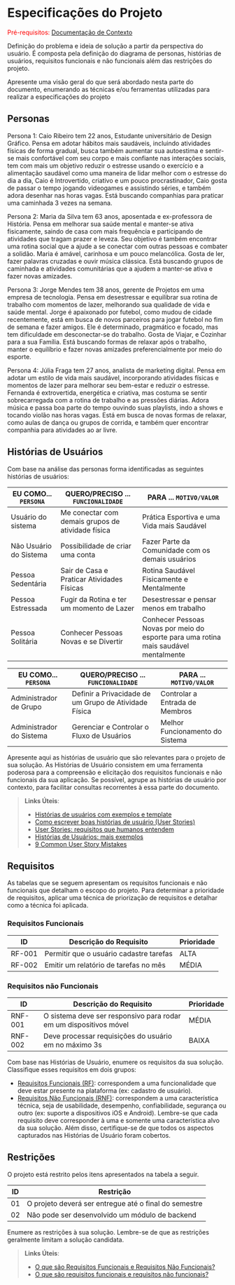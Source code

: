 # Especificações do Projeto

<span style="color:red">Pré-requisitos: <a href="01-Documentação de Contexto.md"> Documentação de Contexto</a></span>

Definição do problema e ideia de solução a partir da perspectiva do usuário. É composta pela definição do  diagrama de personas, histórias de usuários, requisitos funcionais e não funcionais além das restrições do projeto.

Apresente uma visão geral do que será abordado nesta parte do documento, enumerando as técnicas e/ou ferramentas utilizadas para realizar a especificações do projeto

## Personas

Persona 1: 
Caio Ribeiro tem 22 anos, Estudante universitário de Design Gráfico. Pensa em adotar hábitos mais saudáveis, incluindo atividades físicas de forma gradual, busca também aumentar sua autoestima e sentir-se mais confortável com seu corpo e mais confiante nas interações sociais, tem com mais um objetivo reduzir o estresse usando o exercício e a alimentação saudável como uma maneira de lidar melhor com o estresse do dia a dia, Caio é Introvertido, criativo e um pouco procrastinador, Caio gosta de passar o tempo jogando videogames e assistindo séries, e também adora desenhar nas horas vagas. Está buscando companhias para praticar uma caminhada 3 vezes na semana.

Persona 2:
Maria da Silva tem 63 anos, aposentada e ex-professora de História. Pensa em melhorar sua saúde mental e manter-se ativa fisicamente, saindo de casa com mais frequência e participando de atividades que tragam prazer e leveza. Seu objetivo é também encontrar uma rotina social que a ajude a se conectar com outras pessoas e combater a solidão. Maria é amável, carinhosa e um pouco melancólica. Gosta de ler, fazer palavras cruzadas e ouvir música clássica. Está buscando grupos de caminhada e atividades comunitárias que a ajudem a manter-se ativa e fazer novas amizades.

Persona 3:
Jorge Mendes tem 38 anos, gerente de Projetos em uma empresa de tecnologia. Pensa em desestressar e equilibrar sua rotina de trabalho com momentos de lazer, melhorando sua qualidade de vida e saúde mental. Jorge é apaixonado por futebol, como mudou de cidade recentemente, está em busca de novos parceiros para jogar futebol no fim de semana e fazer amigos. Ele é determinado, pragmático e focado, mas tem dificuldade em desconectar-se do trabalho. Gosta de Viajar, e Cozinhar para a sua Família. Está buscando formas de relaxar após o trabalho, manter o equilíbrio e fazer novas amizades preferencialmente por meio do esporte.

Persona 4:
Júlia Fraga tem 27 anos, analista de marketing digital. Pensa em adotar um estilo de vida mais saudável, incorporando atividades físicas e momentos de lazer para melhorar seu bem-estar e reduzir o estresse. Fernanda é extrovertida, energética e criativa, mas costuma se sentir sobrecarregada com a rotina de trabalho e as pressões diárias. Adora música e passa boa parte do tempo ouvindo suas playlists, indo a shows e tocando violão nas horas vagas. Está em busca de novas formas de relaxar, como aulas de dança ou grupos de corrida, e também quer encontrar companhia para atividades ao ar livre.

## Histórias de Usuários

Com base na análise das personas forma identificadas as seguintes histórias de usuários:

|EU COMO... `PERSONA`| QUERO/PRECISO ... `FUNCIONALIDADE` |PARA ... `MOTIVO/VALOR`                 |
|--------------------|------------------------------------|----------------------------------------|
|Usuário do sistema  | Me conectar com demais grupos de atividade física         | Prática Esportiva e uma Vida mais Saudável               |
|Não Usuário do Sistema| Possibilidade de criar uma conta                | Fazer Parte da Comunidade com os demais usuários |
|Pessoa Sedentária| Sair de Casa e Praticar Atividades Físicas| Rotina Saudável Fisicamente e Mentalmente|
|Pessoa Estressada| Fugir da Rotina e ter um momento de Lazer | Desestressar e pensar menos em trabalho |
|Pessoa Solitária| Conhecer Pessoas Novas e se Divertir |Conhecer Pessoas Novas por meio do esporte para uma rotina mais saudável mentalmente|

|EU COMO... `PERSONA`| QUERO/PRECISO ... `FUNCIONALIDADE` |PARA ... `MOTIVO/VALOR`                 |
|--------------------|------------------------------------|----------------------------------------|
|Administrador de Grupo| Definir a Privacidade de um Grupo de Atividade Física| Controlar a Entrada de Membros |
|Administrador do Sistema| Gerenciar e Controlar o Fluxo de Usuários | Melhor Funcionamento do Sistema |



Apresente aqui as histórias de usuário que são relevantes para o projeto de sua solução. As Histórias de Usuário consistem em uma ferramenta poderosa para a compreensão e elicitação dos requisitos funcionais e não funcionais da sua aplicação. Se possível, agrupe as histórias de usuário por contexto, para facilitar consultas recorrentes à essa parte do documento.

> **Links Úteis**:
> - [Histórias de usuários com exemplos e template](https://www.atlassian.com/br/agile/project-management/user-stories)
> - [Como escrever boas histórias de usuário (User Stories)](https://medium.com/vertice/como-escrever-boas-users-stories-hist%C3%B3rias-de-usu%C3%A1rios-b29c75043fac)
> - [User Stories: requisitos que humanos entendem](https://www.luiztools.com.br/post/user-stories-descricao-de-requisitos-que-humanos-entendem/)
> - [Histórias de Usuários: mais exemplos](https://www.reqview.com/doc/user-stories-example.html)
> - [9 Common User Story Mistakes](https://airfocus.com/blog/user-story-mistakes/)



## Requisitos

As tabelas que se seguem apresentam os requisitos funcionais e não funcionais que detalham o escopo do projeto. Para determinar a prioridade de requisitos, aplicar uma técnica de priorização de requisitos e detalhar como a técnica foi aplicada.

### Requisitos Funcionais

|ID    | Descrição do Requisito  | Prioridade |
|------|-----------------------------------------|----|
|RF-001| Permitir que o usuário cadastre tarefas | ALTA | 
|RF-002| Emitir um relatório de tarefas no mês   | MÉDIA |

### Requisitos não Funcionais

|ID     | Descrição do Requisito  |Prioridade |
|-------|-------------------------|----|
|RNF-001| O sistema deve ser responsivo para rodar em um dispositivos móvel | MÉDIA | 
|RNF-002| Deve processar requisições do usuário em no máximo 3s |  BAIXA | 

Com base nas Histórias de Usuário, enumere os requisitos da sua solução. Classifique esses requisitos em dois grupos:

- [Requisitos Funcionais
 (RF)](https://pt.wikipedia.org/wiki/Requisito_funcional):
 correspondem a uma funcionalidade que deve estar presente na
  plataforma (ex: cadastro de usuário).
- [Requisitos Não Funcionais
  (RNF)](https://pt.wikipedia.org/wiki/Requisito_n%C3%A3o_funcional):
  correspondem a uma característica técnica, seja de usabilidade,
  desempenho, confiabilidade, segurança ou outro (ex: suporte a
  dispositivos iOS e Android).
Lembre-se que cada requisito deve corresponder à uma e somente uma
característica alvo da sua solução. Além disso, certifique-se de que
todos os aspectos capturados nas Histórias de Usuário foram cobertos.

## Restrições

O projeto está restrito pelos itens apresentados na tabela a seguir.

|ID| Restrição                                             |
|--|-------------------------------------------------------|
|01| O projeto deverá ser entregue até o final do semestre |
|02| Não pode ser desenvolvido um módulo de backend        |

Enumere as restrições à sua solução. Lembre-se de que as restrições geralmente limitam a solução candidata.

> **Links Úteis**:
> - [O que são Requisitos Funcionais e Requisitos Não Funcionais?](https://codificar.com.br/requisitos-funcionais-nao-funcionais/)
> - [O que são requisitos funcionais e requisitos não funcionais?](https://analisederequisitos.com.br/requisitos-funcionais-e-requisitos-nao-funcionais-o-que-sao/)
